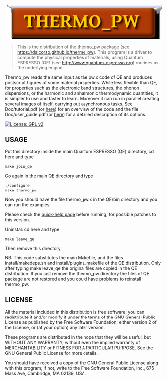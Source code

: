 ![thermo-logo](Doc/thermo_pw.jpg)

> This is the distribution of the thermo\_pw package 
> (see https://dalcorso.github.io/thermo_pw). This program is
> a driver to compute the physical properties of materials, using
> Quantum ESPRESSO (QE) (see http://www.quantum-espresso.org) routines
> as the underlying engine.

Thermo\_pw reads the same input as the pw.x code of QE and produces postscript
figures of some material properties. While less flexible than QE,
for properties such as the electronic band structures, the phonon
dispersions, or the harmonic and anharmonic thermodynamic quantities,
it is simpler to use and faster to learn. Moreover it can run in parallel
creating several images of itself, carrying out asynchronous tasks.
See Doc/tutorial.pdf (or [here](https://people.sissa.it/~dalcorso/thermo_pw/tutorial/tutorial.html)) for an overview of the code
and the file Doc/user\_guide.pdf (or [here](https://people.sissa.it/~dalcorso/thermo_pw/user_guide/user_guide.html)) for a detailed description of its 
options.

[![License: GPL v2](https://img.shields.io/badge/License-GPL%20v2-blue.svg)](https://www.gnu.org/licenses/old-licenses/gpl-2.0.en.html)

## USAGE

Put this directory inside the main Quantum ESPRESSO (QE) directory,
cd here and type

```
make join_qe
```

Go again in the main QE directory and type

```
./configure
make thermo_pw
```

Now you should have the file thermo\_pw.x in the QE/bin directory and
you can run the examples.

Please check the [quick-help page](https://dalcorso.github.io/thermo_pw/thermo_pw_help.html) before running, for possible patches to this version.

Uninstal:
cd here and type
```
make leave_qe
```
Then remove this directory.

NB: This code substitutes the main Makefile, and the files install/makedeps.sh
and install/plugins\_makefile of the QE distribution. Only after typing
make leave\_qe the original files are copied in the QE distribution. If
you just remove the thermo\_pw directory the files of QE package are not
restored and you could have problems to reinstall thermo\_pw.

## LICENSE

All the material included in this distribution is free software;
you can redistribute it and/or modify it under the terms of the GNU
General Public License as published by the Free Software Foundation;
either version 2 of the License, or (at your option) any later version.

These programs are distributed in the hope that they will be useful, but
WITHOUT ANY WARRANTY; without even the implied warranty of MERCHANTABILITY
or FITNESS FOR A PARTICULAR PURPOSE. See the GNU General Public License
for more details.

You should have received a copy of the GNU General Public License along
with this program; if not, write to the Free Software Foundation, Inc.,
675 Mass Ave, Cambridge, MA 02139, USA.
